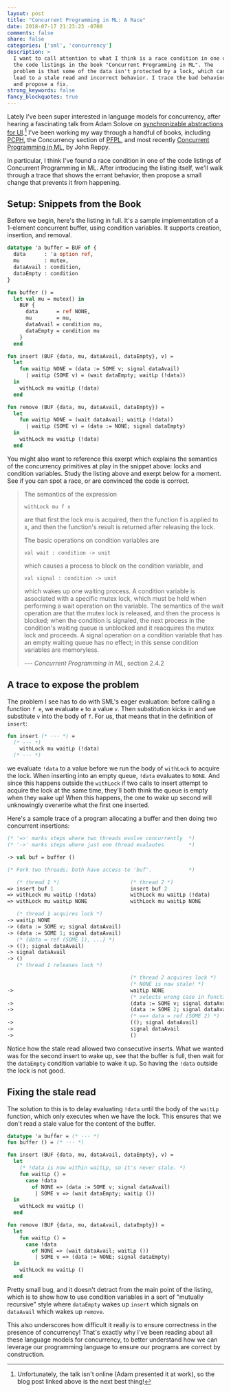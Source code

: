 ```yaml
---
layout: post
title: "Concurrent Programming in ML: A Race"
date: 2018-07-17 21:23:23 -0700
comments: false
share: false
categories: ['sml', 'concurrency']
description: >
  I want to call attention to what I think is a race condition in one of
  the code listings in the book "Concurrent Programming in ML". The
  problem is that some of the data isn't protected by a lock, which can
  lead to a stale read and incorrect behavior. I trace the bad behavior,
  and propose a fix.
strong_keywords: false
fancy_blockquotes: true
---
```


Lately I've been super interested in language models for concurrency,
after hearing a fascinating talk from Adam Solove on [synchronizable
abstractions for UI].[^asolove] I've been working my way through a
handful of books, including [PCPH], the Concurrency section of [PFPL],
and most recently [Concurrent Programming in ML], by John Reppy.

[^asolove]: Unfortunately, the talk isn't online (Adam presented it at work), so the blog post linked above is the next best thing!

[synchronizable abstractions for UI]: https://medium.com/@asolove/synchronizable-abstractions-for-understandable-concurrency-64ae57cd61d1
[PCPH]: https://simonmar.github.io/pages/pcph.html
[PFPL]: http://www.cs.cmu.edu/~rwh/pfpl.html
[Concurrent Programming in ML]: http://www.cambridge.org/gb/academic/subjects/computer-science/distributed-networked-and-mobile-computing/concurrent-programming-ml?format=AR

In particular, I think I've found a race condition in one of the code
listings of Concurrent Programming in ML. After introducing the listing
itself, we'll walk through a trace that shows the errant behavior, then
propose a small change that prevents it from happening.

## Setup: Snippets from the Book

Before we begin, here's the listing in full. It's a sample
implementation of a 1-element concurrent buffer, using condition
variables. It supports creation, insertion, and removal.


```sml Concurrent Programming in ML, Listing 2.3
datatype 'a buffer = BUF of {
  data      : 'a option ref,
  mu        : mutex,
  dataAvail : condition,
  dataEmpty : condition
}

fun buffer () =
  let val mu = mutex() in
    BUF {
      data      = ref NONE,
      mu        = mu,
      dataAvail = condition mu,
      dataEmpty = condition mu
    }
  end

fun insert (BUF {data, mu, dataAvail, dataEmpty}, v) =
  let
    fun waitLp NONE = (data := SOME v; signal dataAvail)
      | waitLp (SOME v) = (wait dataEmpty; waitLp (!data))
  in
    withLock mu waitLp (!data)
  end

fun remove (BUF {data, mu, dataAvail, dataEmpty}) =
  let
    fun waitLp NONE = (wait dataAvail; waitLp (!data))
      | waitLp (SOME v) = (data := NONE; signal dataEmpty)
  in
    withLock mu waitLp (!data)
  end
```

You might also want to reference this exerpt which explains the
semantics of the concurrency primitives at play in the snippet above:
locks and condition variables. Study the listing above and exerpt below
for a moment. See if you can spot a race, or are convinced the code is
correct.


> The semantics of the expression
>
> `withLock mu f x`
>
> are that first the lock mu is acquired, then the function f is applied
> to x, and then the function's result is returned after releasing the
> lock.
>
> The basic operations on condition variables are
>
> `val wait : condition -> unit`
>
> which causes a process to block on the condition variable, and
>
> `val signal : condition -> unit`
>
> which wakes up one waiting process. A condition variable is associated
> with a specific mutex lock, which must be held when performing a wait
> operation on the variable. The semantics of the wait operation are
> that the mutex lock is released, and then the process is blocked; when
> the condition is signaled, the next process in the condition's waiting
> queue is unblocked and it reacquires the mutex lock and proceeds. A
> signal operation on a condition variable that has an empty waiting
> queue has no effect; in this sense condition variables are memoryless.
>
> --- *Concurrent Programming in ML*, section 2.4.2

## A trace to expose the problem

The problem I see has to do with SML's eager evaluation: before calling
a function `f e`, we evaluate `e` to a value `v`. Then substitution
kicks in and we substitute `v` into the body of `f`. For us,
that means that in the definition of `insert`:

```sml
fun insert (* ··· *) =
  (* ··· *)
    withLock mu waitLp (!data)
  (* ··· *)
```

we evaluate `!data` to a value before we run the body of `withLock` to
acquire the lock. When inserting into an empty queue, `!data` evaluates
to `NONE`. And since this happens outside the `withLock` if two calls to
insert attempt to acquire the lock at the same time, they'll both think
the queue is empty when they wake up! When this happens, the one to wake
up second will unknowingly overwrite what the first one inserted.

Here's a sample trace of a program allocating a buffer and then
doing two concurrent insertions:

```sml Sample trace, showing that first insert gets dropped
(* '=>' marks steps where two threads evolve concurrently  *)
(* '->' marks steps where just one thread evalautes        *)

-> val buf = buffer ()

(* Fork two threads; both have access to 'buf'.            *)

   (* thread 1 *)                       (* thread 2 *)
=> insert buf 1                         insert buf 2
=> withLock mu waitLp (!data)           withLock mu waitLp (!data)
=> withLock mu waitLp NONE              withLock mu waitLp NONE

   (* thread 1 acquires lock *)
-> waitLp NONE
-> (data := SOME v; signal dataAvail)
-> (data := SOME 1; signal dataAvail)
   (* {data = ref (SOME 1), ...} *)
-> ((); signal dataAvail)
-> signal dataAvail
-> ()
   (* thread 1 releases lock *)

                                        (* thread 2 acquires lock *)
                                        (* NONE is now stale! *)
->                                      waitLp NONE
                                        (* selects wrong case in function *)
->                                      (data := SOME v; signal dataAvail)
->                                      (data := SOME 2; signal dataAvail)
                                        (* ==> data = ref (SOME 2) *)
->                                      ((); signal dataAvail)
->                                      signal dataAvail
->                                      ()
```

Notice how the stale read allowed two consecutive inserts. What we
wanted was for the second insert to wake up, see that the buffer is
full, then wait for the `dataEmpty` condition variable to wake it up.
So having the `!data` outside the lock is not good.


## Fixing the stale read

The solution to this is to delay evaluating `!data` until the body of the
`waitLp` function, which only executes when we have the lock. This
ensures that we don't read a stale value for the content of the buffer.

```sml Listing 2.3, updated to avoid race
datatype 'a buffer = (* ··· *)
fun buffer () = (* ··· *)

fun insert (BUF {data, mu, dataAvail, dataEmpty}, v) =
  let
    (* !data is now within waitLp, so it's never stale. *)
    fun waitLp () =
      case !data
        of NONE => (data := SOME v; signal dataAvail)
         | SOME v => (wait dataEmpty; waitLp ())
  in
    withLock mu waitLp ()
  end

fun remove (BUF {data, mu, dataAvail, dataEmpty}) =
  let
    fun waitLp () =
      case !data
        of NONE => (wait dataAvail; waitLp ())
         | SOME v => (data := NONE; signal dataEmpty)
  in
    withLock mu waitLp ()
  end
```

Pretty small bug, and it doesn't detract from the main point of the
listing, which is to show how to use condition variables in a sort of
"mutually recursive" style where `dataEmpty` wakes up `insert` which
signals on `dataAvail` which wakes up `remove`.

This also underscores how difficult it really is to ensure correctness
in the presence of concurrency! That's exactly why I've been reading
about all these language models for concurrency, to better understand
how we can leverage our programming language to ensure our programs are
correct by construction.

<!-- vim:tw=72
-->
